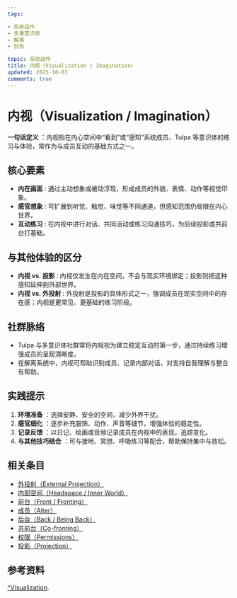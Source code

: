 ```yaml
---
tags:

- 系统运作
- 多重意识体
- 解离
- 创伤

topic: 系统运作
title: 内视（Visualization / Imagination）
updated: 2025-10-03
comments: true
---
```


# 内视（Visualization / Imagination）

**一句话定义** ：内视指在内心空间中“看到”或“感知”系统成员、Tulpa 等意识体的练习与体验，常作为与成员互动的基础方式之一。

## 核心要素

- **内在画面** : 通过主动想象或被动浮现，形成成员的外貌、表情、动作等视觉印象。
- **感官想象** : 可扩展到听觉、触觉、味觉等不同通道，但感知范围仍局限在内心世界。
- **互动练习** : 在内视中进行对话、共同活动或练习沟通技巧，为后续投影或共前台打基础。

## 与其他体验的区分

- **内视 vs. 投影** : 内视仅发生在内在空间，不会与现实环境绑定；投影则把这种感知延伸到外部世界。
- **内视 vs. 外投射** : 外投射是投影的具体形式之一，强调成员在现实空间中的存在感；内视是更常见、更基础的练习阶段。

## 社群脉络

- Tulpa 与多意识体社群常将内视视为建立稳定互动的第一步，通过持续练习增强成员的呈现清晰度。
- 在解离系统中，内视可帮助识别成员、记录内部对话，对支持自我理解与整合有帮助。

## 实践提示

1. **环境准备** ：选择安静、安全的空间，减少外界干扰。
2. **感官细化** ：逐步补充服饰、动作、声音等细节，增强体验的稳定性。
3. **记录反馈** ：以日记、绘画或音频记录成员在内视中的表现，追踪变化。
4. **与其他技巧结合** ：可与接地、冥想、呼吸练习等配合，帮助保持集中与放松。

## 相关条目

- [外投射（External Projection）](External-Projection.md)
- [内部空间（Headspace / Inner World）](Headspace-Inner-World.md)
- [前台（Front / Fronting）](Front-Fronting.md)
- [成员（Alter）](Alter.md)
- [后台（Back / Being Back）](Back-Being-Back.md)
- [共前台（Co-fronting）](Co-Fronting.md)
- [权限（Permissions）](Permissions.md)
- [投影（Projection）](Projection.md)

## 参考资料

[^Visualization](https://pluralpedia.org/w/Visualization).
